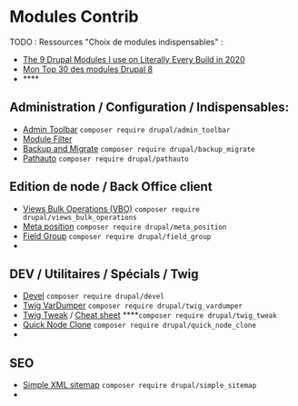 # Modules Contrib

TODO : Ressources "Choix de modules indispensables" :

* [The 9 Drupal Modules I use on Literally Every Build in 2020](https://mikemadison.net/blog/2020/7/12/the-9-drupal-modules-i-use-on-literally-every-build-in-2020)
* [Mon Top 30 des modules Drupal 8](https://makina-corpus.com/blog/metier/2019/top-drupal-modules)
* \*\*\*\*

## **Administration / Configuration / Indispensables:**

* [Admin Toolbar](https://www.drupal.org/project/admin_toolbar) `composer require drupal/admin_toolbar`
* [Module Filter](https://www.drupal.org/project/module_filter)
* [Backup and Migrate](https://www.drupal.org/project/backup_migrate) `composer require drupal/backup_migrate`
* [Pathauto](https://www.drupal.org/project/pathauto) `composer require drupal/pathauto`

## Edition de node / Back Office client

* [Views Bulk Operations \(VBO\)](https://www.drupal.org/project/views_bulk_operations) `composer require drupal/views_bulk_operations`
* [Meta position](https://www.drupal.org/project/meta_position) `composer require drupal/meta_position`
* [Field Group](https://www.drupal.org/project/field_group) `composer require drupal/field_group`
* 
## DEV / Utilitaires / Spécials / Twig

* [Devel](https://www.drupal.org/project/devel) `composer require drupal/devel`
* [Twig VarDumper](https://www.drupal.org/project/twig_vardumper) `composer require drupal/twig_vardumper`
* [Twig Tweak](https://www.drupal.org/project/twig_tweak) / [Cheat sheet](https://git.drupalcode.org/project/twig_tweak/-/blob/3.x/docs/cheat-sheet.md) ****`composer require drupal/twig_tweak`
* [Quick Node Clone](https://www.drupal.org/project/quick_node_clone) `composer require drupal/quick_node_clone`
* 
## SEO

* [Simple XML sitemap](https://www.drupal.org/project/simple_sitemap) `composer require drupal/simple_sitemap`
* 


